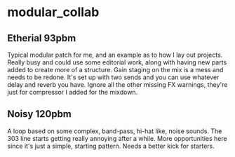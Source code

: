 # modular_collab

## Etherial 93pbm
Typical modular patch for me, and an example as to how I lay out projects. Really busy and could use some editorial work, along with having new parts added to create more of a structure. Gain staging on the mix is a mess and needs to be redone. It's set up with two sends and you can use whatever delay and reverb you have. Ignore all the other missing FX warnings, they're just for compressor I added for the mixdown.  

## Noisy 120pbm
A loop based on some complex, band-pass, hi-hat like, noise sounds. The 303 line starts getting really annoying after a while. More opportunities here since it's just a simple, starting pattern. Needs a better kick for starters. 

